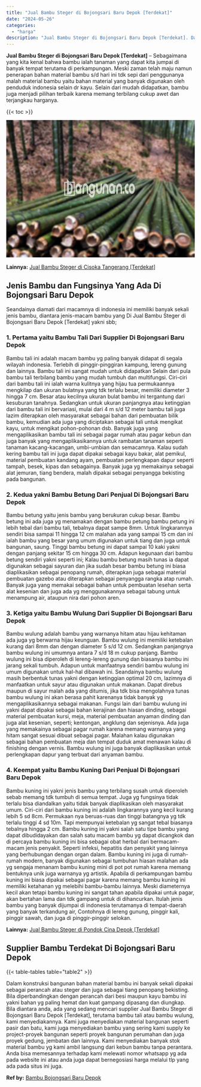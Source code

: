 ```yaml
---
title: "Jual Bambu Steger di Bojongsari Baru Depok [Terdekat]"
date: "2024-05-26"
categories: 
  - "harga"
description: "Jual Bambu Steger di Bojongsari Baru Depok [Terdekat]. Dalam konstruksi bangunan bahan material bambu ini banyak sekali dipakai sebagai perancah atau steger..."
---
```


**Jual Bambu Steger di Bojongsari Baru Depok \[Terdekat\]** – Sebagaimana yang kita kenal bahwa bambu ialah tanaman yang dapat kita jumpai di banyak tempat terutama di perkampungan. Meski zaman telah maju namun penerapan bahan material bambu s/d hari ini tdk sepi dari penggunanya malah material bambu yaitu bahan material yang banyak digunakan oleh penduduk indonesia selain dr kayu. Selain dari mudah didapatkan, bambu juga menjadi pilihan terbaik karena memang terbilang cukup awet dan terjangkau harganya.

{{< toc >}}

![Jual Bambu Steger di Bojongsari Baru Depok [Terdekat]](/images/jual-bambu-tali-07.png)

**Lainnya:** [Jual Bambu Steger di Cisoka Tangerang \[Terdekat\]](https://bambu.bangunan.co/jual-bambu-steger-di-cisoka-tangerang-terdekat/)

## Jenis Bambu dan Fungsinya Yang Ada Di Bojongsari Baru Depok

Seandainya diamati dari macamnya di indonesia ini memiliki banyak sekali jenis bambu, diantara jenis-macam bambu yang Di Jual Bambu Steger di Bojongsari Baru Depok \[Terdekat\] yakni sbb;

### 1\. Pertama yaitu Bambu Tali Dari Supplier Di Bojongsari Baru Depok

Bambu tali ini adalah macam bambu yg paling banyak didapat di segala wilayah indonesia. Terlebih di pinggir-pinggiran kampung, lereng gunung dan lainnya. Bambu tali ini sangat mudah untuk didapatkan Selain dari pula bambu tali terbilang bambu yang mudah tumbuh dan multifungsi. Ciri-ciri dari bambu tali ini ialah warna kulitnya yang hijau tua permukaannya mengkilap dan ukuran bulatnya yang tdk terlalu besar, memiliki diameter 3 hingga 7 cm. Besar atau kecilnya ukuran bulat bambu ini tergantung dari kesuburan tanahnya. Sedangkan untuk ukuran panjangnya atau ketinggian dari bambu tali ini bervariasi, mulai dari 4 m s/d 12 meter bambu tali juga lazim diterapkan oleh masyarakat sebagai bahan dari pembuatan bilik bambu, kemudian ada juga yang diciptakan sebagai tali untuk mengikat kayu, untuk mengikat pohon-pohonan dsb. Banyak juga yang mengaplikasikan bambu tali ini sebagai pagar rumah atau pagar kebun dan juga banyak yang mengaplikasikannya untuk rambatan tanaman seperti tanaman kacang-kacangan, umbi-umbian dan semacamnya. Kalau sudah kering bambu tali ini juga dapat dipakai sebagai kayu bakar, alat pemikul, material pembuatan kandang ayam, pembuatan perlengkapan dapur seperti tampah, besek, kipas dan sebagainya. Banyak juga yg memakainya sebagai alat jemuran, tiang bendera, malah dipakai sebagai penyangga bekisting pada bangunan.

### 2\. Kedua yakni Bambu Betung Dari Penjual Di Bojongsari Baru Depok

Bambu betung yaitu jenis bambu yang berukuran cukup besar. Bambu betung ini ada juga yg menamakan dengan bambu petung bambu petung ini lebih tebal dari bambu tali, tebalnya dapat sampe 8mm. Untuk lingkarannya sendiri bisa sampai 11 hingga 12 cm malahan ada yang sampai 15 cm dan ini ialah bambu yang besar yang umum digunakan untuk tiang dan juga untuk bangunan, saung. Tinggi bambu betung ini dapat sampai 10 kaki yakni dengan panjang sekitar 15 cm hingga 30 cm. Adapun kegunaan dari bambu betung sendiri yakni seperti ini; Kalau bambu betung masih tunas ia dapat digunakan sebagai sayuran dan jika sudah besar bambu betung ini biasa diaplikasikan sebagai penopang rumah, diterapkan juga sebagai material pembuatan gazebo atau diterapkan sebagai penyangga rangka atap rumah. Banyak juga yang memakai sebagai bahan untuk pembuatan lesehan serta alat kesenian dan juga ada yg menggunakannya sebagai tabung untuk menampung air, ataupun nira dari pohon aren.

### 3\. Ketiga yaitu Bambu Wulung Dari Supplier Di Bojongsari Baru Depok

Bambu wulung adalah bambu yang warnanya hitam atau hijau kehitaman ada juga yg berwarna hijau keunguan. Bambu wulung ini memiliki ketebalan kurang dari 8mm dan dengan diameter 5 s/d 12 cm. Sedangkan panjangnya bambu wulung ini umumnya antara 7 s/d 18 m cukup panjang. Bambu wulung ini bisa diperoleh di lereng-lereng gunung dan biasanya bambu ini jarang sekali tumbuh. Adapun untuk manfaatnya sendiri bambu wulung ini umum digunakan untuk hal-hal dibawah ini. Seandainya bambu wulung masih berbentuk tunas yakni dengan ketinggian optimal 20 cm, lazimnya di manfaatkan untuk sayur atau digunakan untuk makanan. Dapat direbus maupun di sayur malah ada yang ditumis, jika tdk bisa mengolahnya tunas bambu wulung ini akan berasa pahit karenanya tidak banyak yg mengaplikasikannya sebagai makanan. Fungsi lain dari bambu wulung ini yakni dapat dipakai sebagai bahan kerajinan dan hiasan dinding, sebagai material pembuatan kursi, meja, material pembuatan anyaman dinding dan juga alat kesenian, seperti; kentongan, angklung dan sejenisnya. Ada juga yang memakainya sebagai pagar rumah karena memang warnanya yang hitam sangat sesuai dibuat sebagai pagar. Malahan kalau digunakan sebagai bahan pembuatan meja dan tempat duduk amat menawan kalau di finishing dengan vernis. Bambu wulung ini juga banyak diaplikasikan untuk perlengkapan dapur yang terbuat dari anyaman bambu.

### 4\. Keempat yaitu Bambu Kuning Dari Penjual Di Bojongsari Baru Depok

Bambu kuning ini yakni jenis bambu yang terbilang susah untuk diperoleh sebab memang tdk tumbuh di semua tempat. Juga yg fungsinya tidak terlalu bisa diandalkan yaitu tidak banyak diaplikasikan oleh masyarakat umum. Ciri-ciri dari bambu kuning ini adalah lingkarannya yang kecil kurang lebih 5 sd 8cm. Permukaan nya beruas-ruas dan tinggi batangnya yg tdk terlalu tinggi 4 sd 10m. Tapi mempunyai ketebalan yg sangat tebal biasanya tebalnya hingga 2 cm. Bambu kuning ini yakni salah satu tipe bambu yang dapat dibudidayakan dan salah satu macam bambu yg dapat dicangkok dan di percaya bambu kuning ini bisa sebagai obat herbal dari bermacam-macam jenis penyakit. Seperti infeksi, hepatitis dan penyakit yang lainnya yang berhubungan dengan organ dalam. Bambu kuning ini juga di rumah-rumah modern, banyak digunakan sebagai tumbuhan hiasan malahan ada yg sengaja menanam bambu kuning mini di pot pot rumah karena memang bentuknya unik juga warnanya yg artistik. Apabila di perkampungan bambu kuning ini biasa dipakai sebagai pagar karena memang bambu kuning ini memiliki ketahanan yg melebihi bambu-bambu lainnya. Meski diameternya kecil akan tetapi bambu kuning ini sangat tahan apabila dipakai untuk pagar, akan bertahan lama dan tdk gampang untuk di dihancurkan. Itulah jenis bambu yang banyak dijumpai di indonesia terutamanya di tempat-daerah yang banyak terkandung air, Contohnya di lereng gunung, pinggir kali, pinggir sawah, dan juga di pinggir-pinggir selokan.

**Lainnya:** [Jual Bambu Steger di Pondok Cina Depok \[Terdekat\]](https://bambu.bangunan.co/jual-bambu-steger-di-pondok-cina-depok-terdekat/)

## Supplier Bambu Terdekat Di Bojongsari Baru Depok

{{< table-tables table="table2" >}}

Dalam konstruksi bangunan bahan material bambu ini banyak sekali dipakai sebagai perancah atau steger dan juga sebagai tiang penopang bekisting. Bila diperbandingkan dengan perancah dari besi maupun kayu bambu ini yakni bahan yg paling hemat dan kuat gampang dipasang dan diungkap. Bila diantara anda, ada yang sedang mencari supplier Jual Bambu Steger di Bojongsari Baru Depok \[Terdekat\], terutama bambu tali atau bambu wulung, kami menyediakannya. Kami juga menyediakan material bangunan seperti pasir dan batu, kami juga menyediakan bambu yang sering kami supply ke project-proyek bangunan seperti proyek bangunan perumahan dan juga proyek gedung, jembatan dan lainnya. Kami menyediakan banyak stok material bambu yg kami ambil langsung dari kebun bambu tanpa perantara. Anda bisa memesannya terhadap kami melewati nomor whatsapp yg ada pada website ini atau anda juga dapat bernegosiasi harga melalui tlp yang ada pada situs ini juga.

**Ref by:** [Bambu Bojongsari Baru Depok](https://id.wikipedia.org/wiki/Bambu)
